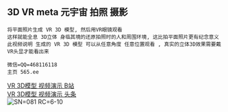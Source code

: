 ## 3D VR meta 元宇宙 拍照 摄影
```
将平面照片生成 VR 3D 模型, 然后用VR眼镜观看
这样就能全息 3D立体 身临其境的还原拍照时的人和周围环境, 这比拍平面照片更有纪念意义
此视频说明 生成的 VR 3D 模型 可以从任意角度 任意位置观看 , 真实的立体3D效果需要戴VR头显才能看出来

微信=QQ=468116118
主页 565.ee
```
[VR 3D模型 视频演示 B站](https://www.bilibili.com/video/BV1732DYhEk8)  
[VR 3D模型 视频演示 头条](https://www.toutiao.com/video/7417863934947885606)  
![SN=081 RC=6-10](https://github.com/user-attachments/assets/790119ec-535d-4f96-b084-f0ce670cf035)  


